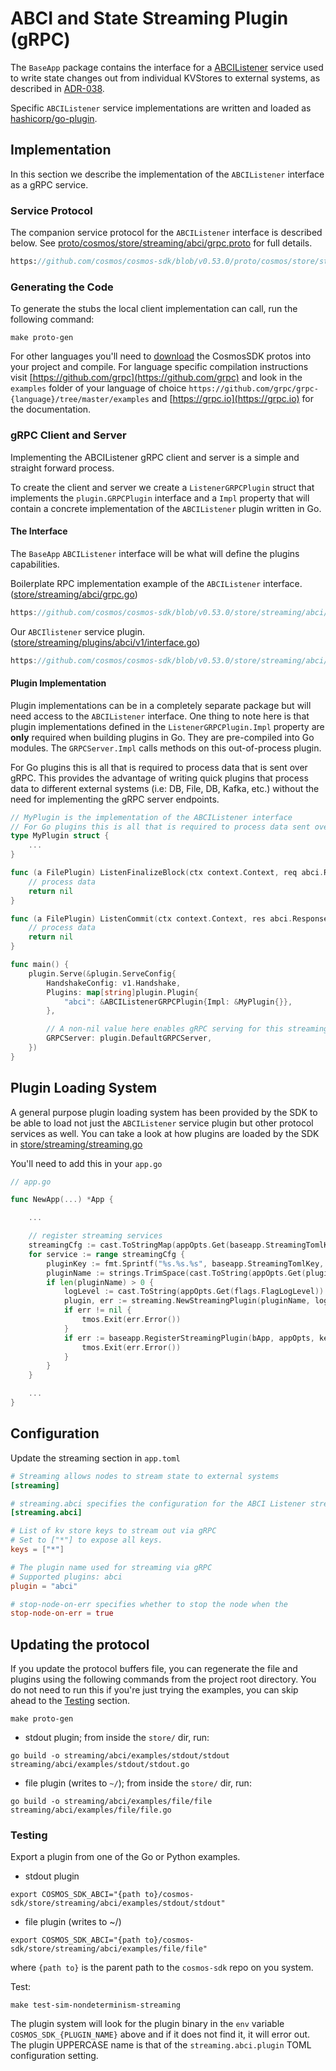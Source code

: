 # ABCI and State Streaming Plugin (gRPC)

The `BaseApp` package contains the interface for a [ABCIListener](https://github.com/cosmos/cosmos-sdk/blob/main/baseapp/streaming.go)
service used to write state changes out from individual KVStores to external systems,
as described in [ADR-038](https://github.com/cosmos/cosmos-sdk/blob/main/docs/architecture/adr-038-state-listening.md).

Specific `ABCIListener` service implementations are written and loaded as [hashicorp/go-plugin](https://github.com/hashicorp/go-plugin).

## Implementation

In this section we describe the implementation of the `ABCIListener` interface as a gRPC service.

### Service Protocol

The companion service protocol for the `ABCIListener` interface is described below.
See [proto/cosmos/store/streaming/abci/grpc.proto](https://github.com/cosmos/cosmos-sdk/blob/main/proto/cosmos/store/streaming/abci/grpc.proto) for full details.

```protobuf reference
https://github.com/cosmos/cosmos-sdk/blob/v0.53.0/proto/cosmos/store/streaming/abci/grpc.proto#L1-L36
```

### Generating the Code

To generate the stubs the local client implementation can call, run the following command:

```shell
make proto-gen
```

For other languages you'll need to [download](https://github.com/cosmos/cosmos-sdk/blob/main/third_party/proto/README.md)
the CosmosSDK protos into your project and compile. For language specific compilation instructions visit
[https://github.com/grpc](https://github.com/grpc) and look in the `examples` folder of your
language of choice `https://github.com/grpc/grpc-{language}/tree/master/examples` and [https://grpc.io](https://grpc.io)
for the documentation.

### gRPC Client and Server

Implementing the ABCIListener gRPC client and server is a simple and straight forward process.

To create the client and server we create a `ListenerGRPCPlugin` struct that implements the
`plugin.GRPCPlugin` interface and a `Impl` property that will contain a concrete implementation
of the `ABCIListener` plugin written in Go.

#### The Interface

The `BaseApp` `ABCIListener` interface will be what will define the plugins capabilities.

Boilerplate RPC implementation example of the `ABCIListener` interface. ([store/streaming/abci/grpc.go](https://github.com/cosmos/cosmos-sdk/blob/main/store/streaming/abci/grpc.go))

```go reference
https://github.com/cosmos/cosmos-sdk/blob/v0.53.0/store/streaming/abci/grpc.go#L3-L79
```

Our `ABCIlistener` service plugin. ([store/streaming/plugins/abci/v1/interface.go](interface.go))

```go reference
https://github.com/cosmos/cosmos-sdk/blob/v0.53.0/store/streaming/abci/interface.go#L3-L45
```

#### Plugin Implementation

Plugin implementations can be in a completely separate package but will need access
to the `ABCIListener` interface. One thing to note here is that plugin implementations
defined in the `ListenerGRPCPlugin.Impl` property are **only** required when building
plugins in Go. They are pre-compiled into Go modules. The `GRPCServer.Impl` calls methods
on this out-of-process plugin.

For Go plugins this is all that is required to process data that is sent over gRPC.
This provides the advantage of writing quick plugins that process data to different
external systems (i.e: DB, File, DB, Kafka, etc.) without the need for implementing
the gRPC server endpoints.

```go
// MyPlugin is the implementation of the ABCIListener interface
// For Go plugins this is all that is required to process data sent over gRPC.
type MyPlugin struct {
	...
}

func (a FilePlugin) ListenFinalizeBlock(ctx context.Context, req abci.RequestBeginBlock, res abci.ResponseBeginBlock) error {
	// process data
	return nil
}

func (a FilePlugin) ListenCommit(ctx context.Context, res abci.ResponseCommit, changeSet []*store.StoreKVPair) error {
    // process data
    return nil
}

func main() {
	plugin.Serve(&plugin.ServeConfig{
		HandshakeConfig: v1.Handshake,
		Plugins: map[string]plugin.Plugin{
			"abci": &ABCIListenerGRPCPlugin{Impl: &MyPlugin{}},
		},

		// A non-nil value here enables gRPC serving for this streaming...
		GRPCServer: plugin.DefaultGRPCServer,
	})
}
```

## Plugin Loading System

A general purpose plugin loading system has been provided by the SDK to be able to load not just
the `ABCIListener` service plugin but other protocol services as well. You can take a look
at how plugins are loaded by the SDK in [store/streaming/streaming.go](https://github.com/cosmos/cosmos-sdk/blob/main/store/streaming/streaming.go)

You'll need to add this in your `app.go`

```go
// app.go

func NewApp(...) *App {

    ...

    // register streaming services
    streamingCfg := cast.ToStringMap(appOpts.Get(baseapp.StreamingTomlKey))
    for service := range streamingCfg {
        pluginKey := fmt.Sprintf("%s.%s.%s", baseapp.StreamingTomlKey, service, baseapp.StreamingABCIPluginTomlKey)
        pluginName := strings.TrimSpace(cast.ToString(appOpts.Get(pluginKey)))
        if len(pluginName) > 0 {
            logLevel := cast.ToString(appOpts.Get(flags.FlagLogLevel))
            plugin, err := streaming.NewStreamingPlugin(pluginName, logLevel)
            if err != nil {
                tmos.Exit(err.Error())
            }
            if err := baseapp.RegisterStreamingPlugin(bApp, appOpts, keys, plugin); err != nil {
                tmos.Exit(err.Error())
            }
        }
    }

    ...
}
```

## Configuration

Update the streaming section in `app.toml`

```toml
# Streaming allows nodes to stream state to external systems
[streaming]

# streaming.abci specifies the configuration for the ABCI Listener streaming service
[streaming.abci]

# List of kv store keys to stream out via gRPC
# Set to ["*"] to expose all keys.
keys = ["*"]

# The plugin name used for streaming via gRPC
# Supported plugins: abci
plugin = "abci"

# stop-node-on-err specifies whether to stop the node when the 
stop-node-on-err = true
```

## Updating the protocol

If you update the protocol buffers file, you can regenerate the file and plugins using the
following commands from the project root directory. You do not need to run this if you're
just trying the examples, you can skip ahead to the [Testing](#testing) section.

```shell
make proto-gen 
```

* stdout plugin; from inside the `store/` dir, run:

```shell
go build -o streaming/abci/examples/stdout/stdout streaming/abci/examples/stdout/stdout.go
```

* file plugin (writes to `~/`); from inside the `store/` dir, run:

```shell
go build -o streaming/abci/examples/file/file streaming/abci/examples/file/file.go
```

### Testing

Export a plugin from one of the Go or Python examples.

* stdout plugin

```shell
export COSMOS_SDK_ABCI="{path to}/cosmos-sdk/store/streaming/abci/examples/stdout/stdout"
```

* file plugin (writes to ~/)

```shell
export COSMOS_SDK_ABCI="{path to}/cosmos-sdk/store/streaming/abci/examples/file/file"
```

where `{path to}` is the parent path to the `cosmos-sdk` repo on you system.

Test:

```shell
make test-sim-nondeterminism-streaming
```

The plugin system will look for the plugin binary in the `env` variable `COSMOS_SDK_{PLUGIN_NAME}` above
and if it does not find it, it will error out. The plugin UPPERCASE name is that of the
`streaming.abci.plugin` TOML configuration setting.
